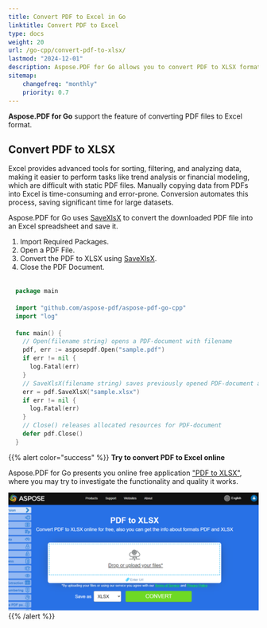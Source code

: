 ```yaml
---
title: Convert PDF to Excel in Go
linktitle: Convert PDF to Excel
type: docs
weight: 20
url: /go-cpp/convert-pdf-to-xlsx/
lastmod: "2024-12-01"
description: Aspose.PDF for Go allows you to convert PDF to XLSX format.
sitemap:
    changefreq: "monthly"
    priority: 0.7
---
```


**Aspose.PDF for Go** support the feature of converting PDF files to Excel format.

## Convert PDF to XLSX

Excel provides advanced tools for sorting, filtering, and analyzing data, making it easier to perform tasks like trend analysis or financial modeling, which are difficult with static PDF files. Manually copying data from PDFs into Excel is time-consuming and error-prone. Conversion automates this process, saving significant time for large datasets.

Aspose.PDF for Go uses [SaveXlsX](https://reference.aspose.com/pdf/go-cpp/convert/savexlsx/) to convert the downloaded PDF file into an Excel spreadsheet and save it.

1. Import Required Packages.
1. Open a PDF File.
1. Convert the PDF to XLSX using [SaveXlsX](https://reference.aspose.com/pdf/go-cpp/convert/savexlsx/).
1. Close the PDF Document.

```go

  package main

  import "github.com/aspose-pdf/aspose-pdf-go-cpp"
  import "log"

  func main() {
    // Open(filename string) opens a PDF-document with filename
    pdf, err := asposepdf.Open("sample.pdf")
    if err != nil {
      log.Fatal(err)
    }
    // SaveXlsX(filename string) saves previously opened PDF-document as XlsX-document with filename
    err = pdf.SaveXlsX("sample.xlsx")
    if err != nil {
      log.Fatal(err)
    }
    // Close() releases allocated resources for PDF-document
    defer pdf.Close()
  }
```

{{% alert color="success" %}}
**Try to convert PDF to Excel online**

Aspose.PDF for Go presents you online free application ["PDF to XLSX"](https://products.aspose.app/pdf/conversion/pdf-to-xlsx), where you may try to investigate the functionality and quality it works.

[![Aspose.PDF Convertion PDF to Excel with Free App](pdf_to_xlsx.png)](https://products.aspose.app/pdf/conversion/pdf-to-xlsx)
{{% /alert %}}